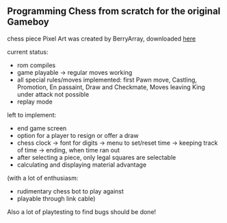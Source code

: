 ## Programming Chess from scratch for the original Gameboy

chess piece Pixel Art was created by BerryArray, downloaded [here](https://berryarray.itch.io/chess-pieces-16x16-one-bit)

current status:
- rom compiles
- game playable -> regular moves working
- all special rules/moves implemented:
    first Pawn move, Castling, Promotion, En passaint, Draw and Checkmate, Moves leaving King under attack not possible
- replay mode

left to implement:
- end game screen
- option for a player to resign or offer a draw
- chess clock
    -> font for digits
    -> menu to set/reset time
    -> keeping track of time
    -> ending, when time ran out
- after selecting a piece, only legal squares are selectable
- calculating and displaying material advantage

(with a lot of enthusiasm:
 - rudimentary chess bot to play against
 - playable through link cable)

 Also a lot of playtesting to find bugs should be done!